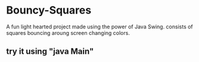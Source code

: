 # Bouncy-Squares
A fun light hearted project made using the power of Java Swing.
consists of squares bouncing aroung screen changing colors.

## try it using "java Main"
